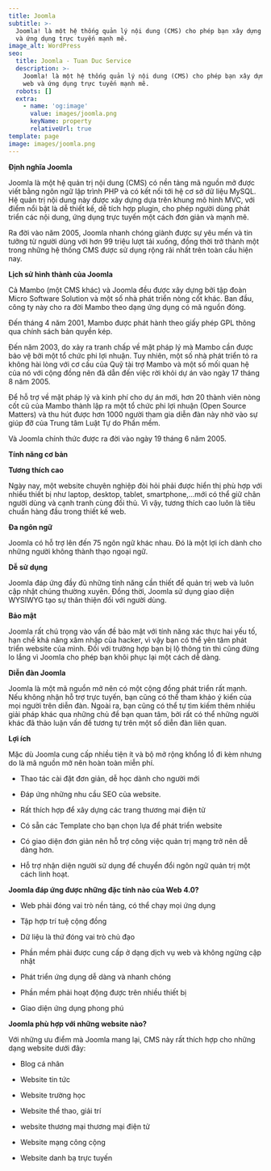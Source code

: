 ```yaml
---
title: Joomla
subtitle: >-
  Joomla! là một hệ thống quản lý nội dung (CMS) cho phép bạn xây dựng trang web
  và ứng dụng trực tuyến mạnh mẽ.
image_alt: WordPress
seo:
  title: Joomla - Tuan Duc Service
  description: >-
    Joomla! là một hệ thống quản lý nội dung (CMS) cho phép bạn xây dựng trang
    web và ứng dụng trực tuyến mạnh mẽ.
  robots: []
  extra:
    - name: 'og:image'
      value: images/joomla.png
      keyName: property
      relativeUrl: true
template: page
image: images/joomla.png
---
```

**Định nghĩa Joomla**

Joomla là một hệ quản trị nội dung (CMS) có nền tảng mã nguồn mở được viết bằng ngôn ngữ lập trình PHP và có kết nối tới hệ cơ sở dữ liệu MySQL. Hệ quản trị nội dung này được xây dựng dựa trên khung mô hình MVC, với điểm nổi bật là dễ thiết kế, dễ tích hợp plugin, cho phép người dùng phát triển các nội dung, ứng dụng trực tuyến một cách đơn giản và mạnh mẽ.

Ra đời vào năm 2005, Joomla nhanh chóng giành được sự yêu mến và tin tưởng từ người dùng với hơn 99 triệu lượt tải xuống, đồng thời trở thành một trong những hệ thống CMS được sử dụng rộng rãi nhất trên toàn cầu hiện nay.

**Lịch sử hình thành của Joomla**

Cả Mambo (một CMS khác) và Joomla đều được xây dựng bởi tập đoàn Micro Software Solution và một số nhà phát triển nòng cốt khác. Ban đầu, công ty này cho ra đời Mambo theo dạng ứng dụng có mã nguồn đóng.

Đến tháng 4 năm 2001, Mambo được phát hành theo giấy phép GPL thông qua chính sách bản quyền kép.

Đến năm 2003, do xảy ra tranh chấp về mặt pháp lý mà Mambo cần được bảo vệ bởi một tổ chức phi lợi nhuận. Tuy nhiên, một số nhà phát triển tỏ ra không hài lòng với cơ cấu của Quỹ tài trợ Mambo và một số mối quan hệ của nó với cộng đồng nên đã dẫn đến việc rời khỏi dự án vào ngày 17 tháng 8 năm 2005.

Để hỗ trợ về mặt pháp lý và kinh phí cho dự án mới, hơn 20 thành viên nòng cốt cũ của Mambo thành lập ra một tổ chức phi lợi nhuận (Open Source Matters) và thu hút được hơn 1000 người tham gia diễn đàn này nhờ vào sự giúp đỡ của Trung tâm Luật Tự do Phần mềm.

Và Joomla chính thức được ra đời vào ngày 19 tháng 6 năm 2005.

**Tính năng cơ bản**

**Tương thích cao**

Ngày nay, một website chuyên nghiệp đòi hỏi phải được hiển thị phù hợp với nhiều thiết bị như laptop, desktop, tablet, smartphone,…mới có thể giữ chân người dùng và cạnh tranh cùng đối thủ. Vì vậy, tương thích cao luôn là tiêu chuẩn hàng đầu trong thiết kế web.

**Đa ngôn ngữ**

Joomla có hỗ trợ lên đến 75 ngôn ngữ khác nhau. Đó là một lợi ích dành cho những người không thành thạo ngoại ngữ.

**Dễ sử dụng**

Joomla đáp ứng đầy đủ những tính năng cần thiết để quản trị web và luôn cập nhật chúng thường xuyên. Đồng thời, Joomla sử dụng giao diện WYSIWYG tạo sự thân thiện đối với người dùng.

**Bảo mật**

Joomla rất chú trọng vào vấn đề bảo mật với tính năng xác thực hai yếu tố, hạn chế khả năng xâm nhập của hacker, vì vậy bạn có thể yên tâm phát triển website của mình. Đối với trường hợp bạn bị lộ thông tin thì cũng đừng lo lắng vì Joomla cho phép bạn khôi phục lại một cách dễ dàng.

**Diễn đàn Joomla**

Joomla là một mã nguồn mở nên có một cộng đồng phát triển rất mạnh. Nếu không nhận hỗ trợ trực tuyến, bạn cũng có thể tham khảo ý kiến của mọi người trên diễn đàn. Ngoài ra, bạn cũng có thể tự tìm kiếm thêm nhiều giải pháp khác qua những chủ đề bạn quan tâm, bởi rất có thể những người khác đã thảo luận vấn đề tương tự trên một số diễn đàn liên quan.

**Lợi ích**

Mặc dù Joomla cung cấp nhiều tiện ít và bộ mở rộng khổng lồ đi kèm nhưng do là mã nguồn mở nên hoàn toàn miễn phí.

*   Thao tác cài đặt đơn giản, dễ học dành cho người mới

*   Đáp ứng những nhu cầu SEO của website.

*   Rất thích hợp để xây dựng các trang thương mại điện tử

*   Có sẵn các Template cho bạn chọn lựa để phát triển website

*   Có giao diện đơn giản nên hỗ trợ công việc quản trị mạng trở nên dễ dàng hơn.

*   Hỗ trợ nhận diện người sử dụng để chuyển đổi ngôn ngữ quản trị một cách linh hoạt.

**Joomla đáp ứng được những đặc tính nào của Web 4.0?**

*   Web phải đóng vai trò nền tảng, có thể chạy mọi ứng dụng

*   Tập hợp trí tuệ cộng đồng

*   Dữ liệu là thứ đóng vai trò chủ đạo

*   Phần mềm phải được cung cấp ở dạng dịch vụ web và không ngừng cập nhật

*   Phát triển ứng dụng dễ dàng và nhanh chóng

*   Phần mềm phải hoạt động được trên nhiều thiết bị

*   Giao diện ứng dụng phong phú

**Joomla phù hợp với những website nào?**

Với những ưu điểm mà Joomla mang lại, CMS này rất thích hợp cho những dạng website dưới đây:

*   Blog cá nhân

*   Website tin tức

*   Website trường học

*   Website thể thao, giải trí

*   website thương mại thương mại điện tử

*   Website mạng công cộng

*   Website danh bạ trực tuyến
